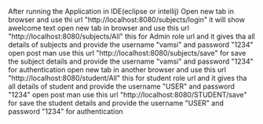 After running the Application in IDE(eclipse or intellij) Open new tab in browser and use thi url "http://localhost:8080/subjects/login" it will show awelcome text 
open new tab in browser and use this url "http://localhost:8080/subjects/All" this for Admin role url and it gives tha all details of subjects and provide the username "vamsi" and password "1234"
open post man use this url "http://localhost:8080/subjects/save" for save the subject details and provide the username "vamsi" and password "1234" for authentication
open new tab in another browser and use this url "http://localhost:8080/student/All" this for student role url and it gives tha all details of student and provide the username "USER" and password "1234"
open post man use this url "http://localhost:8080/STUDENT/save" for save the student details and provide the username "USER" and password "1234" for authentication
